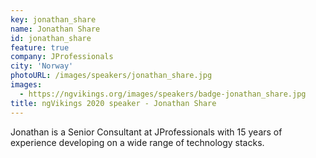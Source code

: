 ```yaml
---
key: jonathan_share
name: Jonathan Share
id: jonathan_share
feature: true
company: JProfessionals
city: 'Norway'
photoURL: /images/speakers/jonathan_share.jpg
images:
  - https://ngvikings.org/images/speakers/badge-jonathan_share.jpg
title: ngVikings 2020 speaker - Jonathan Share
---
```

Jonathan is a Senior Consultant at JProfessionals with 15 years of experience developing on a wide range of technology stacks.